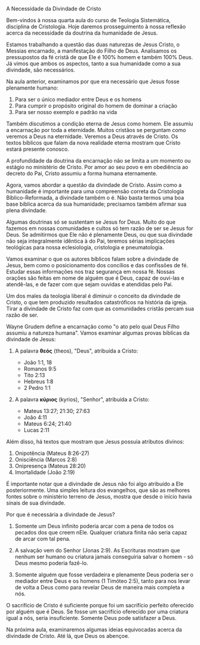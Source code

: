 A Necessidade da Divindade de Cristo

Bem-vindos à nossa quarta aula do curso de Teologia Sistemática, disciplina de Cristologia. Hoje daremos prosseguimento à nossa reflexão acerca da necessidade da doutrina da humanidade de Jesus. 

Estamos trabalhando a questão das duas naturezas de Jesus Cristo, o Messias encarnado, a manifestação do Filho de Deus. Analisamos os pressupostos da fé cristã de que Ele é 100% homem e também 100% Deus. Já vimos que ambos os aspectos, tanto a sua humanidade como a sua divindade, são necessários.

Na aula anterior, examinamos por que era necessário que Jesus fosse plenamente humano:

1. Para ser o único mediador entre Deus e os homens
2. Para cumprir o propósito original do homem de dominar a criação
3. Para ser nosso exemplo e padrão na vida

Também discutimos a condição eterna de Jesus como homem. Ele assumiu a encarnação por toda a eternidade. Muitos cristãos se perguntam como veremos a Deus na eternidade. Veremos a Deus através de Cristo. Os textos bíblicos que falam da nova realidade eterna mostram que Cristo estará presente conosco.

A profundidade da doutrina da encarnação não se limita a um momento ou estágio no ministério de Cristo. Por amor ao seu povo e em obediência ao decreto do Pai, Cristo assumiu a forma humana eternamente.

Agora, vamos abordar a questão da divindade de Cristo. Assim como a humanidade é importante para uma compreensão correta da Cristologia Bíblico-Reformada, a divindade também o é. Não basta termos uma boa base bíblica acerca da sua humanidade; precisamos também afirmar sua plena divindade.

Algumas doutrinas só se sustentam se Jesus for Deus. Muito do que fazemos em nossas comunidades e cultos só tem razão de ser se Jesus for Deus. Se admitirmos que Ele não é plenamente Deus, ou que sua divindade não seja integralmente idêntica à do Pai, teremos sérias implicações teológicas para nossa eclesiologia, cristologia e pneumatologia.

Vamos examinar o que os autores bíblicos falam sobre a divindade de Jesus, bem como o posicionamento dos concílios e das confissões de fé. Estudar essas informações nos traz segurança em nossa fé. Nossas orações são feitas em nome de alguém que é Deus, capaz de ouvi-las e atendê-las, e de fazer com que sejam ouvidas e atendidas pelo Pai.

Um dos males da teologia liberal é diminuir o conceito da divindade de Cristo, o que tem produzido resultados catastróficos na história da igreja. Tirar a divindade de Cristo faz com que as comunidades cristãs percam sua razão de ser.

Wayne Grudem define a encarnação como "o ato pelo qual Deus Filho assumiu a natureza humana". Vamos examinar algumas provas bíblicas da divindade de Jesus:

1. A palavra **θεός** (theos), "Deus", atribuída a Cristo:
   - João 1:1, 18
   - Romanos 9:5
   - Tito 2:13
   - Hebreus 1:8
   - 2 Pedro 1:1

2. A palavra **κύριος** (kyrios), "Senhor", atribuída a Cristo:
   - Mateus 13:27; 21:30; 27:63
   - João 4:11
   - Mateus 6:24; 21:40
   - Lucas 2:11

Além disso, há textos que mostram que Jesus possuía atributos divinos:

1. Onipotência (Mateus 8:26-27)
2. Onisciência (Marcos 2:8)
3. Onipresença (Mateus 28:20)
4. Imortalidade (João 2:19)

É importante notar que a divindade de Jesus não foi algo atribuído a Ele posteriormente. Uma simples leitura dos evangelhos, que são as melhores fontes sobre o ministério terreno de Jesus, mostra que desde o início havia sinais de sua divindade.

Por que é necessária a divindade de Jesus?

1. Somente um Deus infinito poderia arcar com a pena de todos os pecados dos que creem nEle. Qualquer criatura finita não seria capaz de arcar com tal pena.

2. A salvação vem do Senhor (Jonas 2:9). As Escrituras mostram que nenhum ser humano ou criatura jamais conseguiria salvar o homem - só Deus mesmo poderia fazê-lo.

3. Somente alguém que fosse verdadeira e plenamente Deus poderia ser o mediador entre Deus e os homens (1 Timóteo 2:5), tanto para nos levar de volta a Deus como para revelar Deus de maneira mais completa a nós.

O sacrifício de Cristo é suficiente porque foi um sacrifício perfeito oferecido por alguém que é Deus. Se fosse um sacrifício oferecido por uma criatura igual a nós, seria insuficiente. Somente Deus pode satisfazer a Deus.

Na próxima aula, examinaremos algumas ideias equivocadas acerca da divindade de Cristo. Até lá, que Deus os abençoe.